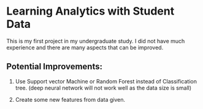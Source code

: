 # Learning Analytics with Student Data

This is my first project in my undergraduate study. I did not have much  experience and there are many aspects that can be improved.

## Potential Improvements:

1. Use Support vector Machine or Random Forest instead of Classification tree. (deep neural network will not work well as the data size is small)

2. Create some new features from data given. 
